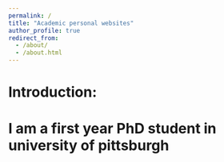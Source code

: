 ```yaml
---
permalink: /
title: "Academic personal websites"
author_profile: true
redirect_from: 
  - /about/
  - /about.html
---
```


Introduction:
======
I am a first year PhD student in university of pittsburgh 
=====



